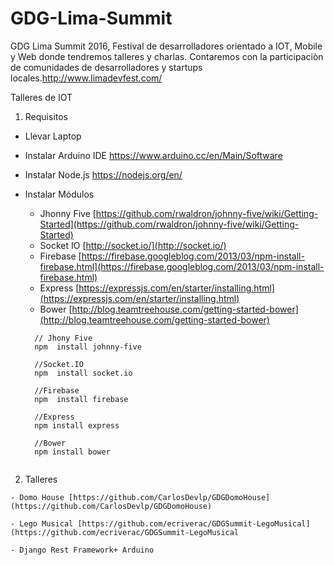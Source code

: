 # GDG-Lima-Summit
GDG Lima Summit 2016, Festival de desarrolladores orientado a IOT, Mobile y Web donde tendremos talleres y charlas. Contaremos con la participaciòn de comunidades de desarrolladores y startups locales.http://www.limadevfest.com/


Talleres de IOT

1. Requisitos 

  - Llevar Laptop
  - Instalar Arduino IDE https://www.arduino.cc/en/Main/Software
  - Instalar Node.js https://nodejs.org/en/
  - Instalar Módulos
  
    - Jhonny Five [https://github.com/rwaldron/johnny-five/wiki/Getting-Started](https://github.com/rwaldron/johnny-five/wiki/Getting-Started)
    - Socket IO [http://socket.io/](http://socket.io/)
    - Firebase [https://firebase.googleblog.com/2013/03/npm-install-firebase.html](https://firebase.googleblog.com/2013/03/npm-install-firebase.html)
    - Express [https://expressjs.com/en/starter/installing.html](https://expressjs.com/en/starter/installing.html)
    - Bower [http://blog.teamtreehouse.com/getting-started-bower](http://blog.teamtreehouse.com/getting-started-bower)
    
    
    ```
      // Jhony Five
      npm  install johnny-five
      
      //Socket.IO
      npm  install socket.io
      
      //Firebase
      npm  install firebase
      
      //Express
      npm install express
      
      //Bower
      npm install bower
      
    ```
   2. Talleres
   
    - Domo House [https://github.com/CarlosDevlp/GDGDomoHouse](https://github.com/CarlosDevlp/GDGDomoHouse)
    
    - Lego Musical [https://github.com/ecriverac/GDGSummit-LegoMusical](https://github.com/ecriverac/GDGSummit-LegoMusical
    
    - Django Rest Framework+ Arduino
    
   
  
